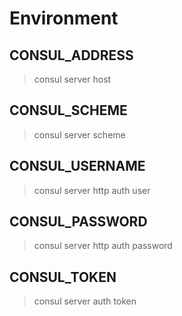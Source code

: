 # Environment

## CONSUL_ADDRESS

> consul server host

## CONSUL_SCHEME

> consul server scheme

## CONSUL_USERNAME

> consul server http auth user

## CONSUL_PASSWORD

> consul server http auth password

## CONSUL_TOKEN

> consul server auth token
